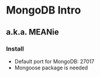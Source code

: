 # MongoDB Intro
## a.k.a. MEANie

### Install
- Default port for MongoDB: 27017
- Mongoose package is needed
